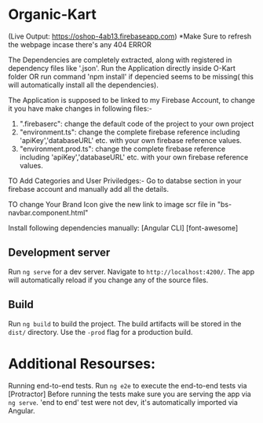 # Organic-Kart
(Live Output: https://oshop-4ab13.firebaseapp.com)
*Make Sure to refresh the webpage incase there's any 404 ERROR

The Dependencies are completely extracted, along with registered in dependency files like '.json'.
Run the Application directly inside O-Kart folder OR run command 'npm install' if depencied seems to be missing( this will automatically install all the dependencies).

The Application is supposed to be linked to my Firebase Account, to change it you have make changes in following files:-
1. ".firebaserc": change the default code of the project to your own project
2. "environment.ts": change the complete firebase reference including 'apiKey','databaseURL' etc. with your own firebase reference values.
3. "environment.prod.ts": change the complete firebase reference including 'apiKey','databaseURL' etc. with your own firebase reference values.

TO Add Categories and User Priviledges:-
Go to databse section in your firebase account and manually add all the details.

TO change Your Brand Icon give the new link to image scr file in "bs-navbar.component.html"

Install following dependencies manually:
[Angular CLI]
[font-awesome]

## Development server
Run `ng serve` for a dev server. Navigate to `http://localhost:4200/`. The app will automatically reload if you change any of the source files.

## Build
Run `ng build` to build the project. The build artifacts will be stored in the `dist/` directory. Use the `-prod` flag for a production build.









# Additional Resourses:
Running end-to-end tests.
Run `ng e2e` to execute the end-to-end tests via [Protractor]
Before running the tests make sure you are serving the app via `ng serve`.
'end to end' test were not dev, it's automatically imported via Angular.
